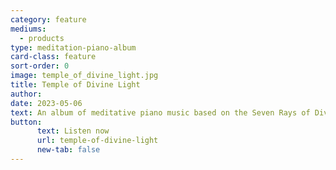 ```yaml
---
category: feature
mediums:
  - products
type: meditation-piano-album
card-class: feature
sort-order: 0
image: temple_of_divine_light.jpg
title: Temple of Divine Light
author:
date: 2023-05-06
text: An album of meditative piano music based on the Seven Rays of Divine Light. The Seven Rays represent different aspects of the divine energy that permeates the universe.
button:
      text: Listen now
      url: temple-of-divine-light
      new-tab: false
---
```

